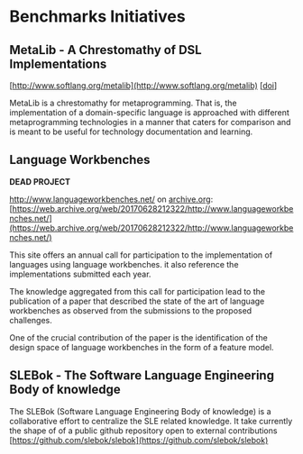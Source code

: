 # Benchmarks Initiatives


## MetaLib - A Chrestomathy of DSL Implementations


[http://www.softlang.org/metalib](http://www.softlang.org/metalib) \[[doi](https://doi.org/10.1145/3136014.3136038)\]

MetaLib is a chrestomathy for metaprogramming. That is, the implementation of a domain-specific language is approached with different metaprogramming technologies in a manner that caters for comparison and is meant to be useful for technology documentation and learning.


## Language Workbenches

**DEAD PROJECT**


http://www.languageworkbenches.net/ on [archive.org](https://archive.org): [https://web.archive.org/web/20170628212322/http://www.languageworkbenches.net/](https://web.archive.org/web/20170628212322/http://www.languageworkbenches.net/)


This site offers an annual call for participation to the implementation of
languages using language workbenches. it also reference the implementations
submitted each year.

The knowledge aggregated from this call for participation lead to the
publication of a paper that described the state of the art of language
workbenches as observed from the submissions to the proposed challenges.

One of the crucial contribution of the paper is the identification of the design
space of language workbenches in the form of a feature model.


## SLEBok - The Software Language Engineering Body of knowledge

The SLEBok (Software Language Engineering Body of knowledge) is a collaborative
effort to centralize the SLE related knowledge. It take currently the shape of
of a public github repository open to external contributions
[https://github.com/slebok/slebok](https://github.com/slebok/slebok)
